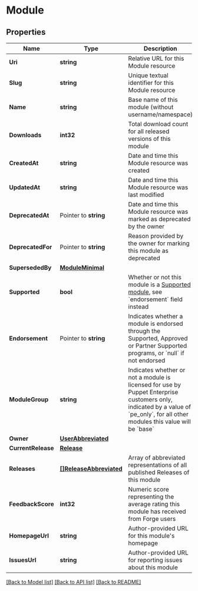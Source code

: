 # Module

## Properties

Name | Type | Description | Notes
------------ | ------------- | ------------- | -------------
**Uri** | **string** | Relative URL for this Module resource | [optional] 
**Slug** | **string** | Unique textual identifier for this Module resource | [optional] 
**Name** | **string** | Base name of this module (without username/namespace) | [optional] 
**Downloads** | **int32** | Total download count for all released versions of this module | [optional] 
**CreatedAt** | **string** | Date and time this Module resource was created | [optional] 
**UpdatedAt** | **string** | Date and time this Module resource was last modified | [optional] 
**DeprecatedAt** | Pointer to **string** | Date and time this Module resource was marked as deprecated by the owner | [optional] 
**DeprecatedFor** | Pointer to **string** | Reason provided by the owner for marking this module as deprecated | [optional] 
**SupersededBy** | [**ModuleMinimal**](ModuleMinimal.md) |  | [optional] 
**Supported** | **bool** | Whether or not this module is a [Supported module](https://forge.puppet.com/supported), see &#x60;endorsement&#x60; field instead | [optional] 
**Endorsement** | Pointer to **string** | Indicates whether a module is endorsed through the Supported, Approved or Partner Supported programs, or &#x60;null&#x60; if not endorsed | [optional] 
**ModuleGroup** | **string** | Indicates whether or not a module is licensed for use by Puppet Enterprise customers only, indicated by a value of &#x60;pe_only&#x60;, for all other modules this value will be &#x60;base&#x60; | [optional] 
**Owner** | [**UserAbbreviated**](UserAbbreviated.md) |  | [optional] 
**CurrentRelease** | [**Release**](Release.md) |  | [optional] 
**Releases** | [**[]ReleaseAbbreviated**](ReleaseAbbreviated.md) | Array of abbreviated representations of all published Releases of this module | [optional] 
**FeedbackScore** | **int32** | Numeric score representing the average rating this module has received from Forge users | [optional] 
**HomepageUrl** | **string** | Author-provided URL for this module&#39;s homepage | [optional] 
**IssuesUrl** | **string** | Author-provided URL for reporting issues about this module | [optional] 

[[Back to Model list]](../README.md#documentation-for-models) [[Back to API list]](../README.md#documentation-for-api-endpoints) [[Back to README]](../README.md)


